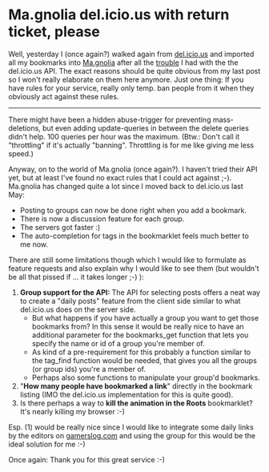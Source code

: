 # Ma.gnolia del.icio.us with return ticket, please

Well, yesterday I (once again?) walked again from [del.icio.us](http://del.icio.us) and imported all my bookmarks into [Ma.gnolia](http://ma.gnolia.com) after all the [trouble](http://zerokspot.com/node/832) I had with the the del.icio.us API. The exact reasons should be quite obvious from my last post so I won't really elaborate on them here anymore. Just one thing: If you have rules for your service, really only temp. ban people from it when they obviously act against these rules.

-------------------------------

 There might have been a hidden abuse-trigger for preventing mass-deletions, but even adding update-queries in between the delete queries didn't help. 100 queries per hour was the maximum. (Btw.: Don't call it "throttling" if it's actually "banning". Throttling is for me like giving me less speed.)

Anyway, on to the world of Ma.gnolia (once again?). I haven't  tried their API yet, but at least I've found no exact rules that I could act against ;-). Ma.gnolia has changed quite a lot since I moved back to del.icio.us last May:

* Posting to groups can now be done right when you add a bookmark.
* There is now a discussion feature for each group.
* The servers got faster :)
* The auto-completion for tags in the bookmarklet feels much better to me now.

There are still some limitations though which I would like to formulate as feature requests and also explain why I would like to see them (but wouldn't be all that pissed if ... it takes longer ;-) ):

1. __Group support for the API:__ The API for selecting posts offers a neat    way to create a "daily posts" feature from the client side similar to what del.icio.us does on the server side. 
	* But what happens if you have actually a group you want to get those bookmarks from? In this sense it would be really nice to have an additional parameter for the bookmarks\_get function that lets you specify the name or id of a group you're member of.
	* As kind of a pre-requirement for this probably a function similar to the tag\_find function would be needed, that gives you all the groups (or group ids) you're a member of.
	* Perhaps also some functions to manipulate your group'd bookmarks.
2. "__How many people have bookmarked a link__" directly in the bookmark listing (IMO the del.icio.us implementation for this is quite good).
3. Is there perhaps a way to __kill the animation in the Roots__ bookmarklet? It's nearly killing my browser :-)

Esp. (1) would be really nice since I would like to integrate some daily links by the editors on [gamerslog.com](http://gamerslog.com) and using the group for this would be the ideal solution for me :-)

Once again: Thank you for this great service :-)